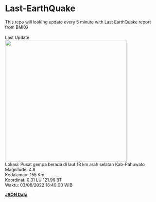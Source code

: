 # Last-EarthQuake
This repo will looking update every 5 minute with Last EarthQuake report from BMKG
<br>
<br>
Last Update
<br>
<img src="https://ews.bmkg.go.id/TEWS/data/20220803164000.mmi.jpg" width="400"/>
<br>
Lokasi: Pusat gempa berada di laut 18 km arah selatan Kab-Pahuwato <br>
Magnitude: 4.8 <br>
Kedalaman: 155 Km <br>
Koordinat: 0.31 LU 121.96 BT <br>
Waktu: 03/08/2022 16:40:00 WIB <br>

<a href="./data/data.json">**JSON Data**</a>
